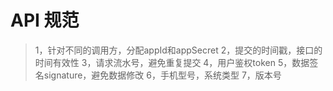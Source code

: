 # API  规范

>1，针对不同的调用方，分配appId和appSecret
>2，提交的时间戳，接口的时间有效性
>3，请求流水号，避免重复提交
>4，用户鉴权token
>5，数据签名signature，避免数据修改
>6，手机型号，系统类型
>7，版本号